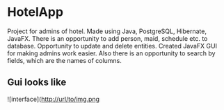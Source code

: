 # HotelApp
Project for admins of hotel. Made using Java, PostgreSQL, Hibernate, JavaFX. There is an opportunity to add person, maid, schedule etc. to database. Opportunity to update and delete entities. Created JavaFX GUI 
for making admins work easier. Also there is an opportunity to search by fields, which are the names of columns. 
## Gui looks like
![interface]([http://url/to/img.png](https://github.com/Ki-Really/HotelGuiApp/assets/133647432/bf0e793e-704b-4908-941a-ea0723af3e20)

